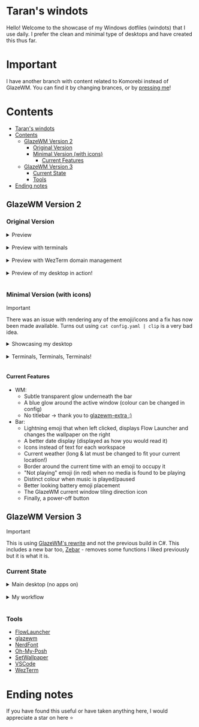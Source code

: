 # Taran's windots

Hello! Welcome to the showcase of my Windows dotfiles (windots) that I use daily. I prefer the clean and minimal type of desktops and have created this thus far.

# Important

I have another branch with content related to Komorebi instead of GlazeWM. You can find it by changing brances, or by [pressing me](https://github.com/tarannagra/windots/tree/komorebi)!

# Contents

- [Taran's windots](#tarans-windots)
- [Contents](#contents)
  - [GlazeWM Version 2](#glazewm-version-2)
    - [Original Version](#original-version)
    - [Minimal Version (with icons)](#minimal-version-with-icons)
      - [Current Features](#current-features)
  - [GlazeWM Version 3](#glazewm-version-3)
    - [Current State](#current-state)
    - [Tools](#tools)
- [Ending notes](#ending-notes)

## GlazeWM Version 2

### Original Version

<details>
    <summary>Preview</summary>
    <img src="/assets/version_1/desktop_1.png" alt="Preview of my desktop">
</details>
<br>

<details>
    <summary>Preview with terminals</summary>
    <img src="/assets/version_1/desktop_2.png" alt="Preview of my desktop with 3 terminals on display">
</details>
<br>

<details>
    <summary>Preview with WezTerm domain management</summary>
    <img src="/assets/version_1/desktop_3.png" alt="Preview with WezTerm domain management">
</details>
<br>

<details>
    <summary>Preview of my desktop in action!</summary>
    <video src="https://github.com/tarannagra/windots/assets/125768336/07aacd84-0467-42c3-aa9d-1c0c87a70e1d" alt="Preview of my desktop in action!" controls/>
</details>
<br>

### Minimal Version (with icons)

> [!IMPORTANT]
> There was an issue with rendering any of the emoji/icons and a fix has now been made available. Turns out using `cat config.yaml | clip` is a very bad idea.

<details>
    <summary>Showcasing my desktop</summary>
    <img src="/assets/version_2/desktop_1.png" alt="Preview of my desktop with no open apps">
</details>
<br>

<details>
    <summary>Terminals, Terminals, Terminals!</summary>
    <img src="/assets/version_2/desktop_2.png" alt="Showcase of terminals on dev workspace">
</details>
<br>

<!-- <details>
    <summary></summary>
    <img src="/assets/version_2/desktop_2.png" alt="Showcase of terminals on home workspace">
</details>
<br> -->

#### Current Features

- WM:
  - Subtle transparent glow underneath the bar
  - A blue glow around the active window (colour can be changed in config)
  - No titlebar -> thank you to [glazewm-extra :)](https://github.com/ptazithos/glazewm-extra)
- Bar:
  - Lightning emoji that when left clicked, displays Flow Launcher and changes the wallpaper on the right
  - A better date display (displayed as how you would read it)
  - Icons instead of text for each workspace
  - Current weather (long & lat must be changed to fit your current location!)
  - Border around the current time with an emoji to occupy it
  - "Not playing" emoji (in red) when no media is found to be playing
  - Distinct colour when music is played/paused
  - Better looking battery emoji placement
  - The GlazeWM current window tiling direction icon
  - Finally, a power-off button

## GlazeWM Version 3

> [!IMPORTANT]
> This is using [GlazeWM's rewrite](https://github.com/glzr-io/glazewm) and not the previous build in C#.
> This includes a new bar too, [Zebar](https://github.com/glzr-io/zebar) - removes some functions I liked previously but it is what it is.

### Current State

<details>
    <summary>Main desktop (no apps on)</summary>
    <img src="/assets/rewrite/version_1/workspace_home.png" alt="Showing workspace home">
</details>
<br>

<details>
    <summary>My workflow</summary>
    <img src="/assets/rewrite/version_1/workspace_dev.png" alt="Showing workspace dev">
    <p>The editor shown here isn't nvim, rather it's <a href="https://github.com/helix-editor/helix/">helix</a>!</p>
</details>
<br>

### Tools

- [FlowLauncher](https://www.flowlauncher.com/)
- [glazewm](https://github.com/glzr-io/glazewm)
- [NerdFont](https://www.nerdfonts.com/)
- [Oh-My-Posh](https://ohmyposh.dev/)
- [SetWallpaper](https://github.com/tarannagra/SetWallpaper)
- [VSCode](https://code.visualstudio.com/)
- [WezTerm](https://github.com/wez/wezterm)

# Ending notes

If you have found this useful or have taken anything here, I would appreciate a star on here ⭐
